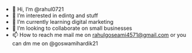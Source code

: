 - 👋 Hi, I’m @rahul0721
- 👀 I’m interested in edintg and stuff 
- 🌱 I’m currently learning digital marketing 
- 💞️ I’m looking to collaborate on small businesses 
- 📫 How to reach me mail me on rahulgoseami4571@gmail.com or you can dm me on @goswamihardik21 

<!---
rahul0721/rahul0721 is a ✨ special ✨ repository because its `README.md` (this file) appears on your GitHub profile.
You can click the Preview link to take a look at your changes.
--->

